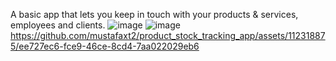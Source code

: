 A basic app that lets you keep in touch with your products & services, employees and clients.
![image](https://github.com/mustafaxt2/product_stock_tracking_app/assets/112318875/9fc5a6b5-935e-4a1d-90b8-90d82a3d0aba)
![image](https://github.com/mustafaxt2/product_stock_tracking_app/assets/112318875/f1190315-be4e-4653-ad7b-64a879f58027)
https://github.com/mustafaxt2/product_stock_tracking_app/assets/112318875/ee727ec6-fce9-46ce-8cd4-7aa022029eb6
